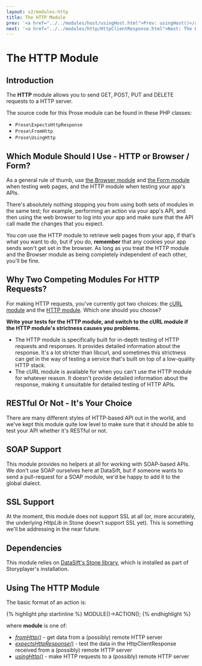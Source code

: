 ```yaml
---
layout: v2/modules-http
title: The HTTP Module
prev: '<a href="../../modules/host/usingHost.html">Prev: usingHost()</a>'
next: '<a href="../../modules/http/HttpClientResponse.html">Next: The HttpClientResponse Object</a>'
---
```


# The HTTP Module

## Introduction

The __HTTP__ module allows you to send GET, POST, PUT and DELETE requests to a HTTP server.

The source code for this Prose module can be found in these PHP classes:

* `Prose\ExpectsHttpResponse`
* `Prose\FromHttp`
* `Prose\UsingHttp`

## Which Module Should I Use - HTTP or Browser / Form?

As a general rule of thumb, use [the Browser module](../modules/browser/index.html) and [the Form module](../modules/form/index.html) when testing web pages, and the HTTP module when testing your app's APIs.

There's absolutely nothing stopping you from using both sets of modules in the same test; for example, performing an action via your app's API, and then using the web browser to log into your app and make sure that the API call made the changes that you expect.

You _can_ use the HTTP module to retrieve web pages from your app, if that's what you want to do, but if you do, __remember__ that any cookies your app sends won't get set in the browser.  As long as you treat the HTTP module and the Browser module as being completely independent of each other, you'll be fine.

## Why Two Competing Modules For HTTP Requests?

For making HTTP requests, you've currently got two choices: the [cURL module](../curl/index.html) and the [HTTP module](../http/index.html). Which one should you choose?

__Write your tests for the HTTP module, and switch to the cURL module if the HTTP module's strictness causes you problems.__

* The HTTP module is specifically built for in-depth testing of HTTP requests and responses. It provides detailed information about the response. It's a lot stricter than libcurl, and sometimes this strictness can get in the way of testing a service that's built on top of a low-quality HTTP stack.
* The cURL module is available for when you can't use the HTTP module for whatever reason. It doesn't provide detailed information about the response, making it unsuitable for detailed testing of HTTP APIs.

## RESTful Or Not - It's Your Choice

There are many different styles of HTTP-based API out in the world, and we've kept this module quite low level to make sure that it should be able to test your API whether it's RESTful or not.

## SOAP Support

This module provides no helpers at all for working with SOAP-based APIs.  We don't use SOAP ourselves here at DataSift, but if someone wants to send a pull-request for a SOAP module, we'd be happy to add it to the global dialect.

## SSL Support

At the moment, this module does not support SSL at all (or, more accurately, the underlying _HttpLib_ in Stone doesn't support SSL yet).  This is something we'll be addressing in the near future.

## Dependencies

This module relies on [DataSift's Stone library](http://github.com/datasift/Stone), which is installed as part of Storyplayer's installation.

## Using The HTTP Module

The basic format of an action is:

{% highlight php startinline %}
MODULE()->ACTION();
{% endhighlight %}

where __module__ is one of:

* _[fromHttp()](fromHttp.html)_ - get data from a (possibly) remote HTTP server
* _[expectsHttpResponse()](expectsHttpResponse.html)_ - test the data in the HttpClientResponse received from a (possibly) remote HTTP server
* _[usingHttp()](usingHttp.html)_ - make HTTP requests to a (possibly) remote HTTP server